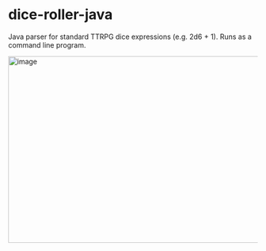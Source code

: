 # dice-roller-java

Java parser for standard TTRPG dice expressions (e.g. 2d6 + 1). Runs as a command line program.

<img width="677" height="376" alt="image" src="https://github.com/user-attachments/assets/c3186e50-e9c1-4134-b816-bf2ea25543f6" />
